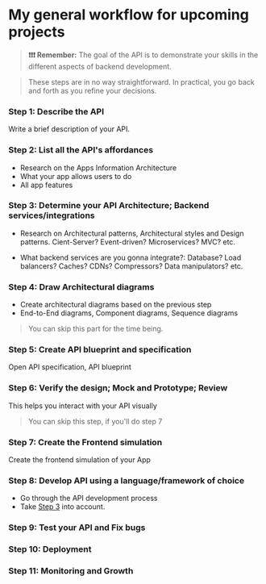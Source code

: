 # My general workflow for upcoming projects
> **❗❗❗ Remember:** The goal of the API is to demonstrate your skills in the different aspects of backend development.

> These steps are in no way straightforward. In practical, you go back and forth as you refine your decisions.

### Step 1: Describe the API
Write a brief description of your API.

### Step 2: List all the API's affordances
- Research on the Apps Information Architecture
- What your app allows users to do
- All app features

### Step 3: Determine your API Architecture; Backend services/integrations
- Research on Architectural patterns, Architectural styles and Design patterns. Cient-Server? Event-driven? Microservices? MVC? etc.

- What backend services are you gonna integrate?: Database? Load balancers? Caches? CDNs? Compressors? Data manipulators? etc.

### Step 4: Draw Architectural diagrams
- Create architectural diagrams based on the previous step
- End-to-End diagrams, Component diagrams, Sequence diagrams
> You can skip this part for the time being.

### Step 5: Create API blueprint and specification
Open API specification, API blueprint

### Step 6: Verify the design; Mock and Prototype; Review
This helps you interact with your API visually

> You can skip this step, if you'll do step 7

### Step 7: Create the Frontend simulation
Create the frontend simulation of your App

### Step 8: Develop API using a language/framework of choice
- Go through the API development process
- Take [Step 3](#step-3-determine-your-api-architecture-backend-servicesintegrations) into account.

### Step 9: Test your API and Fix bugs

### Step 10: Deployment

### Step 11: Monitoring and Growth
